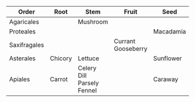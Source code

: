 | Order      | Root  | Stem   | Fruit    | Seed    |
|------------|-------|--------|----------|---------|
|Agaricales  |       |Mushroom|          |         |
|Proteales   |       |        |          |Macadamia|
|Saxifragales|       |        |Currant<br>Gooseberry|         |
|Asterales   |Chicory|Lettuce |          |Sunflower|
|Apiales     |Carrot |Celery<br>Dill<br>Parsely<br>Fennel |          |Caraway|
